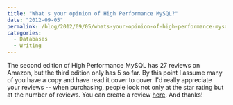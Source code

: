 ```yaml
---
title: "What's your opinion of High Performance MySQL?"
date: "2012-09-05"
permalink: /blog/2012/09/05/whats-your-opinion-of-high-performance-mysql/
categories:
  - Databases
  - Writing
---
```

The second edition of High Performance MySQL has 27 reviews on Amazon, but the third edition only has 5 so far. By this point I assume many of you have a copy and have read it cover to cover. I'd really appreciate your reviews -- when purchasing, people look not only at the star rating but at the number of reviews. You can create a review [here][1]. And thanks!

 [1]: http://www.amazon.com/High-Performance-MySQL-Optimization-Replication/product-reviews/1449314287/
